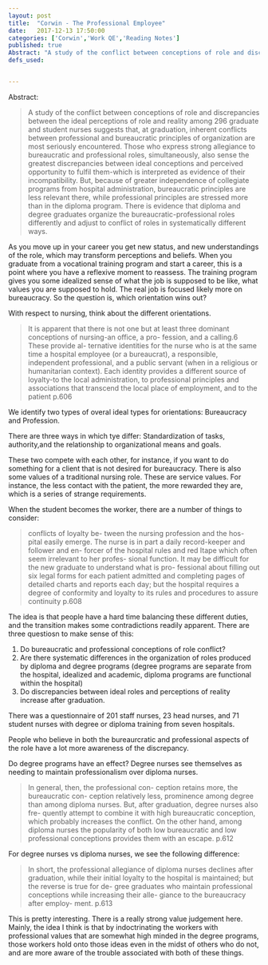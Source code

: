 ```yaml
---
layout: post
title:  "Corwin - The Professional Employee"
date:   2017-12-13 17:50:00
categories: ['Corwin','Work QE','Reading Notes']
published: true
Abstract: "A study of the conflict between conceptions of role and discrepancies between the ideal perceptions of role and reality among 296 graduate and student nurses suggests that, at graduation, inherent conflicts between professional and bureaucratic principles of organization are most seriously encountered. Those who express strong allegiance to bureaucratic and professional roles, simultaneously, also sense the greatest discrepancies between ideal conceptions and perceived opportunity to fulfil them-which is interpreted as evidence of their incompatibility. But, because of greater independence of collegiate programs from hospital administration, bureaucratic principles are less relevant there, while professional principles are stressed more than in the diploma program. There is evidence that diploma and degree graduates organize the bureaucratic-professional roles differently and adjust to conflict of roles in systematically different ways."
defs_used:


---
```

Abstract:
>A study of the conflict between conceptions of role and discrepancies between the ideal perceptions of role and reality among 296 graduate and student nurses suggests that, at graduation, inherent conflicts between professional and bureaucratic principles of organization are most seriously encountered. Those who express strong allegiance to bureaucratic and professional roles, simultaneously, also sense the greatest discrepancies between ideal conceptions and perceived opportunity to fulfil them-which is interpreted as evidence of their incompatibility. But, because of greater independence of collegiate programs from hospital administration, bureaucratic principles are less relevant there, while professional principles are stressed more than in the diploma program. There is evidence that diploma and degree graduates organize the bureaucratic-professional roles differently and adjust to conflict of roles in systematically different ways.


As you move up in your career you get new status, and new understandings of the role, which may transform perceptions and beliefs. When you graduate from a vocational training program and start a career, this is a point where you have a reflexive moment to reassess. The training program gives you some idealized sense of what the job is supposed to be like, what values you are supposed to hold. The real job is focused likely more on bureaucracy. So the question is, which orientation wins out?

With respect to nursing, think about the different orientations.
>It is apparent that there is not one but at least three dominant conceptions of nursing-an office, a pro- fession, and a calling.6 These provide al- ternative identities for the nurse who is at the same time a hospital employee (or a bureaucrat), a responsible, independent professional, and a public servant (when in a religious or humanitarian context). Each identity provides a different source of loyalty-to the local administration, to professional principles and associations that transcend the local place of employment, and to the patient p.606

We identify two types of overal ideal types for orientations:
Bureaucracy and Profession.

There are three ways in which tye differ: Standardization of tasks, authority,and the relationship to organizational means and goals.

These two compete with each other, for instance, if you want to do something for a client that is not desired for bureaucracy. There is also some values of a traditional nursing role. These are service values. For instance, the less contact with the patient, the more rewarded they are, which is a series of strange requirements.

When the student becomes the worker, there are a number of things to consider:
>conflicts of loyalty be- tween the nursing profession and the hos- pital easily emerge. The nurse is in part a daily record-keeper and follower and en- forcer of the hospital rules and red Itape which often seem irrelevant to her profes- sional function. It may be difficult for the new graduate to understand what is pro- fessional about filling out six legal forms for each patient admitted and completing pages of detailed charts and reports each day; but the hospital requires a degree of conformity and loyalty to its rules and procedures to assure continuity p.608

The idea is that people have a hard time balancing these different duties, and the transition makes some contradictions readily apparent. There are three questiosn to make sense of this:
1. Do bureaucratic and professional conceptions of role conflict?
2. Are there systematic differences in the organization of roles produced by diploma and degree programs (degree programs are separate from the hospital, idealized and academic, diploma programs are functional within the hospital)
3. Do discrepancies between ideal roles and perceptions of reality increase after graduation.

There was a questionnaire of 201 staff nurses, 23 head nurses, and 71 student nurses with degree or diploma training from seven hospitals.

People who believe in both the bureaurcratic and professional aspects of the role have a lot more awareness of the discrepancy.

Do degree programs have an effect? Degree nurses see themselves as needing to maintain professionalism over diploma nurses.

>In general, then, the professional con- ception retains more, the bureaucratic con- ception relatively less, prominence among degree than among diploma nurses. But, after graduation, degree nurses also fre- quently attempt to combine it with high bureaucratic conception, which probably increases the conflict. On the other hand, among diploma nurses the popularity of both low bureaucratic and low professional conceptions provides them with an escape. p.612

For degree nurses vs diploma nurses, we see the following difference:

>In short, the professional allegiance of diploma nurses declines after graduation, while their initial loyalty to the hospital is maintained; but the reverse is true for de- gree graduates who maintain professional conceptions while increasing their alle- giance to the bureaucracy after employ- ment. p.613

<sum>This is pretty interesting. There is a really strong value judgement here. Mainly, the idea I think is that by indoctrinating the workers with professional values that are somewhat high minded in the degree programs, those workers hold onto those ideas even in the midst of others who do not, and are more aware of the trouble associated with both of these things. </sum>  

